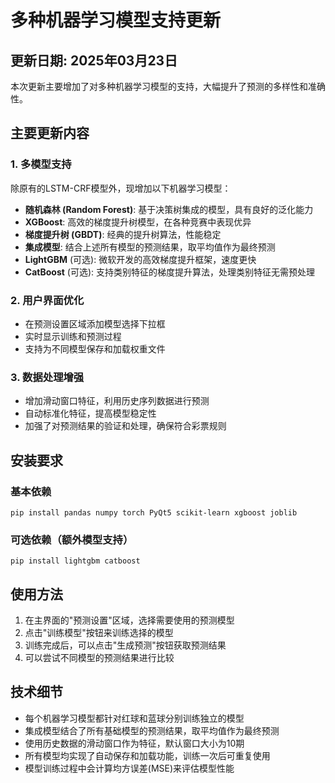 # 多种机器学习模型支持更新

## 更新日期: 2025年03月23日

本次更新主要增加了对多种机器学习模型的支持，大幅提升了预测的多样性和准确性。

## 主要更新内容

### 1. 多模型支持

除原有的LSTM-CRF模型外，现增加以下机器学习模型：

- **随机森林 (Random Forest)**: 基于决策树集成的模型，具有良好的泛化能力
- **XGBoost**: 高效的梯度提升树模型，在各种竞赛中表现优异
- **梯度提升树 (GBDT)**: 经典的提升树算法，性能稳定
- **集成模型**: 结合上述所有模型的预测结果，取平均值作为最终预测
- **LightGBM** (可选): 微软开发的高效梯度提升框架，速度更快
- **CatBoost** (可选): 支持类别特征的梯度提升算法，处理类别特征无需预处理

### 2. 用户界面优化

- 在预测设置区域添加模型选择下拉框
- 实时显示训练和预测过程
- 支持为不同模型保存和加载权重文件

### 3. 数据处理增强

- 增加滑动窗口特征，利用历史序列数据进行预测
- 自动标准化特征，提高模型稳定性
- 加强了对预测结果的验证和处理，确保符合彩票规则

## 安装要求

### 基本依赖
```
pip install pandas numpy torch PyQt5 scikit-learn xgboost joblib
```

### 可选依赖（额外模型支持）
```
pip install lightgbm catboost
```

## 使用方法

1. 在主界面的"预测设置"区域，选择需要使用的预测模型
2. 点击"训练模型"按钮来训练选择的模型
3. 训练完成后，可以点击"生成预测"按钮获取预测结果
4. 可以尝试不同模型的预测结果进行比较

## 技术细节

- 每个机器学习模型都针对红球和蓝球分别训练独立的模型
- 集成模型结合了所有基础模型的预测结果，取平均值作为最终预测
- 使用历史数据的滑动窗口作为特征，默认窗口大小为10期
- 所有模型均实现了自动保存和加载功能，训练一次后可重复使用
- 模型训练过程中会计算均方误差(MSE)来评估模型性能

